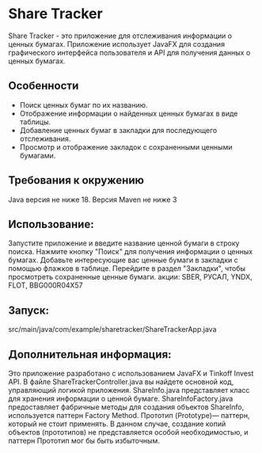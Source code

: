 # Share Tracker

Share Tracker - это приложение для отслеживания информации о ценных бумагах. Приложение использует JavaFX для создания графического интерфейса пользователя и API для получения данных о ценных бумагах.

## Особенности
- Поиск ценных бумаг по их названию.
- Отображение информации о найденных ценных бумагах в виде таблицы.
- Добавление ценных бумаг в закладки для последующего отслеживания.
- Просмотр и отображение закладок с сохраненными ценными бумагами.

## Требования к окружению
Java версия не ниже 18.
Версия Maven не ниже 3

## Использование:
Запустите приложение и введите название ценной бумаги в строку поиска.
Нажмите кнопку "Поиск" для получения информации о ценных бумагах.
Добавьте интересующие вас ценные бумаги в закладки с помощью флажков в таблице.
Перейдите в раздел "Закладки", чтобы просмотреть сохраненные ценные бумаги.
акции: SBER, РУСАЛ, YNDX, FLOT, BBG000R04X57

## Запуск:
src/main/java/com/example/sharetracker/ShareTrackerApp.java

## Дополнительная информация:
Это приложение разработано с использованием JavaFX и Tinkoff Invest API.
В файле ShareTrackerController.java вы найдете основной код, управляющий логикой приложения.
ShareInfo.java представляет класс для хранения информации о ценной бумаге.
ShareInfoFactory.java предоставляет фабричные методы для создания объектов ShareInfo, используется паттерн Factory Method.
Прототип (Prototype)— паттерн, который не стоит применять.
В данном случае, создание копий объектов (прототипов) не представляется особой необходимостью, и паттерн Прототип мог бы быть избыточным.
